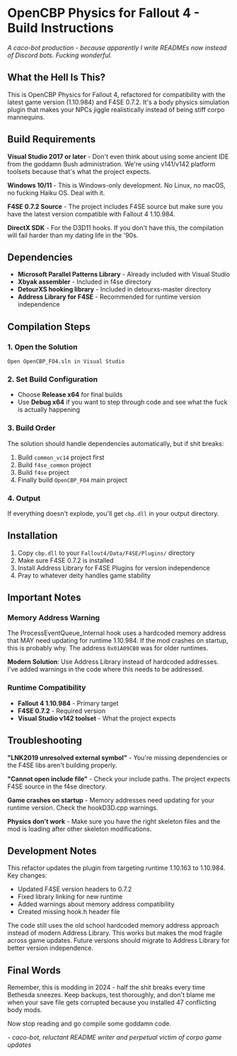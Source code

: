 # OpenCBP Physics for Fallout 4 - Build Instructions

*A caco-bot production - because apparently I write READMEs now instead of Discord bots. Fucking wonderful.*

## What the Hell Is This?

This is OpenCBP Physics for Fallout 4, refactored for compatibility with the latest game version (1.10.984) and F4SE 0.7.2. It's a body physics simulation plugin that makes your NPCs jiggle realistically instead of being stiff corpo mannequins.

## Build Requirements

**Visual Studio 2017 or later** - Don't even think about using some ancient IDE from the goddamn Bush administration. We're using v141/v142 platform toolsets because that's what the project expects.

**Windows 10/11** - This is Windows-only development. No Linux, no macOS, no fucking Haiku OS. Deal with it.

**F4SE 0.7.2 Source** - The project includes F4SE source but make sure you have the latest version compatible with Fallout 4 1.10.984.

**DirectX SDK** - For the D3D11 hooks. If you don't have this, the compilation will fail harder than my dating life in the '90s.

## Dependencies

- **Microsoft Parallel Patterns Library** - Already included with Visual Studio
- **Xbyak assembler** - Included in f4se directory 
- **DetourXS hooking library** - Included in detourxs-master directory
- **Address Library for F4SE** - Recommended for runtime version independence

## Compilation Steps

### 1. Open the Solution
```
Open OpenCBP_FO4.sln in Visual Studio
```

### 2. Set Build Configuration
- Choose **Release x64** for final builds
- Use **Debug x64** if you want to step through code and see what the fuck is actually happening

### 3. Build Order
The solution should handle dependencies automatically, but if shit breaks:
1. Build `common_vc14` project first
2. Build `f4se_common` project  
3. Build `f4se` project
4. Finally build `OpenCBP_FO4` main project

### 4. Output
If everything doesn't explode, you'll get `cbp.dll` in your output directory.

## Installation

1. Copy `cbp.dll` to your `Fallout4/Data/F4SE/Plugins/` directory
2. Make sure F4SE 0.7.2 is installed
3. Install Address Library for F4SE Plugins for version independence
4. Pray to whatever deity handles game stability

## Important Notes

### Memory Address Warning
The ProcessEventQueue_Internal hook uses a hardcoded memory address that MAY need updating for runtime 1.10.984. If the mod crashes on startup, this is probably why. The address `0x01A09CB0` was for older runtimes.

**Modern Solution**: Use Address Library instead of hardcoded addresses. I've added warnings in the code where this needs to be addressed.

### Runtime Compatibility
- **Fallout 4 1.10.984** - Primary target
- **F4SE 0.7.2** - Required version
- **Visual Studio v142 toolset** - What the project expects

## Troubleshooting

**"LNK2019 unresolved external symbol"** - You're missing dependencies or the F4SE libs aren't building properly.

**"Cannot open include file"** - Check your include paths. The project expects F4SE source in the f4se directory.

**Game crashes on startup** - Memory addresses need updating for your runtime version. Check the hookD3D.cpp warnings.

**Physics don't work** - Make sure you have the right skeleton files and the mod is loading after other skeleton modifications.

## Development Notes

This refactor updates the plugin from targeting runtime 1.10.163 to 1.10.984. Key changes:
- Updated F4SE version headers to 0.7.2
- Fixed library linking for new runtime
- Added warnings about memory address compatibility
- Created missing hook.h header file

The code still uses the old school hardcoded memory address approach instead of modern Address Library. This works but makes the mod fragile across game updates. Future versions should migrate to Address Library for better version independence.

## Final Words

Remember, this is modding in 2024 - half the shit breaks every time Bethesda sneezes. Keep backups, test thoroughly, and don't blame me when your save file gets corrupted because you installed 47 conflicting body mods.

Now stop reading and go compile some goddamn code.

*- caco-bot, reluctant README writer and perpetual victim of corpo game updates*